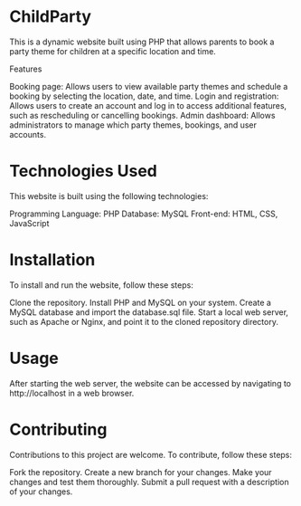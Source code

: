# ChildParty
 
This is a dynamic website built using PHP that allows parents to book a party theme for children at a specific location and time.

Features


Booking page: Allows users to view available party themes and schedule a booking by selecting the location, date, and time.
Login and registration: Allows users to create an account and log in to access additional features, such as rescheduling or cancelling bookings.
Admin dashboard: Allows administrators to manage which party themes, bookings, and user accounts.

# Technologies Used

This website is built using the following technologies:

Programming Language: PHP
Database: MySQL
Front-end: HTML, CSS, JavaScript

# Installation

To install and run the website, follow these steps:

Clone the repository.
Install PHP and MySQL on your system.
Create a MySQL database and import the database.sql file.
Start a local web server, such as Apache or Nginx, and point it to the cloned repository directory.

# Usage

After starting the web server, the website can be accessed by navigating to http://localhost in a web browser.

# Contributing

Contributions to this project are welcome. To contribute, follow these steps:

Fork the repository.
Create a new branch for your changes.
Make your changes and test them thoroughly.
Submit a pull request with a description of your changes.
